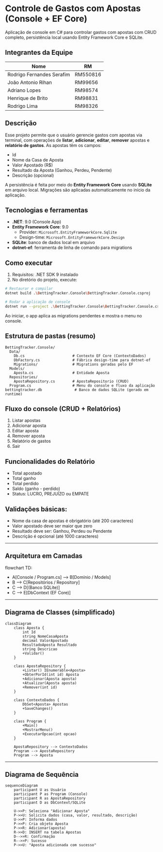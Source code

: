 # Controle de Gastos com Apostas (Console + EF Core)

Aplicação de console em C# para controlar gastos com apostas com CRUD completo, persistência local usando Entity Framework Core e SQLite.

## Integrantes da Equipe

| **Nome**                   | **RM**   |
|-----------------------------|----------|
| Rodrigo Fernandes Serafim  | RM550816 |
| João Antonio Rihan         | RM99656  |
| Adriano Lopes              | RM98574  |
| Henrique de Brito          | RM98831  |
| Rodrigo Lima               | RM98326  |

## Descrição

Esse projeto permite que o usuário gerencie gastos com apostas via terminal, com operações de **listar**, **adicionar**, **editar**, **remover** apostas e **relatório de gastos**. As apostas têm os campos:

- Id  
- Nome da Casa de Aposta  
- Valor Apostado (R$)  
- Resultado da Aposta (Ganhou, Perdeu, Pendente)
- Descrição (opcional)

A persistência é feita por meio do **Entity Framework Core** usando **SQLite** em arquivo local. Migrações são aplicadas automaticamente no início da aplicação.

## Tecnologias e ferramentas
- **.NET**: 9.0 (Console App)
- **Entity Framework Core**: 9.0
  - Provider: `Microsoft.EntityFrameworkCore.Sqlite`
  - Design-time: `Microsoft.EntityFrameworkCore.Design`
- **SQLite**: banco de dados local em arquivo
- **dotnet-ef**: ferramenta de linha de comando para migrations

## Como executar
1. Requisitos: .NET SDK 9 instalado
2. No diretório do projeto, execute:
```bash
# Restaurar e compilar
dotnet build .\BettingTracker.Console\BettingTracker.Console.csproj

# Rodar a aplicação de console
dotnet run --project .\BettingTracker.Console\BettingTracker.Console.csproj
```
Ao iniciar, o app aplica as migrations pendentes e mostra o menu no console.

## Estrutura de pastas (resumo)
```
BettingTracker.Console/
  Data/
    Db.cs                      # Contexto EF Core (ContextoDados)
    DbFactory.cs               # Fábrica design-time para dotnet-ef
    Migrations/                # Migrations geradas pelo EF
  Models/
    Aposta.cs                  # Entidade Aposta
  Repositories/
    ApostaRepository.cs        # ApostaRepositorio (CRUD)
  Program.cs                   # Menu do console e fluxo da aplicação
bettingtracker.db               # Banco de dados SQLite (gerado em runtime)
```

## Fluxo do console (CRUD + Relatórios)
1) Listar apostas
2) Adicionar aposta
3) Editar aposta
4) Remover aposta
5) Relatório de gastos
0) Sair

## Funcionalidades do Relatório
- Total apostado
- Total ganho
- Total perdido
- Saldo (ganho - perdido)
- Status: LUCRO, PREJUÍZO ou EMPATE

## Validações básicas:
- Nome da casa de apostas é obrigatório (até 200 caracteres)
- Valor apostado deve ser maior que zero
- Resultado deve ser: Ganhou, Perdeu ou Pendente
- Descrição é opcional (até 1000 caracteres)

---
## Arquitetura em Camadas
flowchart TD:

- A[Console / Program.cs] --> B[Domínio / Models]
- B --> C[Repositórios / Repository]
- C --> D[(Banco SQLite)]
- C --> E[DbContext (EF Core)]

---
## Diagrama de Classes (simplificado)
```
classDiagram
    class Aposta {
        int Id
        string NomeCasaAposta
        decimal ValorApostado
        ResultadoAposta Resultado
        string Descricao
        +Validar()
    }

    class ApostaRepository {
        +Listar() IEnumerable<Aposta>
        +ObterPorId(int id) Aposta
        +Adicionar(Aposta aposta)
        +Atualizar(Aposta aposta)
        +Remover(int id)
    }

    class ContextoDados {
        DbSet<Aposta> Apostas
        +SaveChanges()
    }

    class Program {
        +Main()
        +MostrarMenu()
        +ExecutarOpcao(int opcao)
    }

    ApostaRepository --> ContextoDados
    Program --> ApostaRepository
    Program --> Aposta
```

---

## Diagrama de Sequência
```
sequenceDiagram
    participant U as Usuário
    participant P as Program (Console)
    participant R as ApostaRepository
    participant D as DbContext/SQLite

    U->>P: Seleciona "Adicionar Aposta"
    P->>U: Solicita dados (casa, valor, resultado, descrição)
    U->>P: Informa dados
    P->>P: Cria objeto Aposta
    P->>R: Adicionar(aposta)
    R->>D: INSERT na tabela Apostas
    D-->>R: Confirmação
    R-->>P: Sucesso
    P->>U: "Aposta adicionada com sucesso"
```

